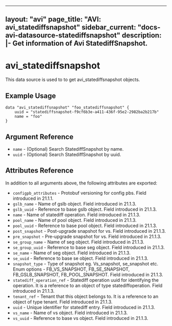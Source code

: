 <!--
    Copyright 2021 VMware, Inc.
    SPDX-License-Identifier: Mozilla Public License 2.0
-->
---
layout: "avi"
page_title: "AVI: avi_statediffsnapshot"
sidebar_current: "docs-avi-datasource-statediffsnapshot"
description: |-
  Get information of Avi StatediffSnapshot.
---

# avi_statediffsnapshot

This data source is used to to get avi_statediffsnapshot objects.

## Example Usage

```hcl
data "avi_statediffsnapshot" "foo_statediffsnapshot" {
    uuid = "statediffsnapshot-f9cf6b3e-a411-436f-95e2-2982ba2b217b"
    name = "foo"
}
```

## Argument Reference

* `name` - (Optional) Search StatediffSnapshot by name.
* `uuid` - (Optional) Search StatediffSnapshot by uuid.

## Attributes Reference

In addition to all arguments above, the following attributes are exported:

* `configpb_attributes` - Protobuf versioning for config pbs. Field introduced in 21.1.1.
* `gslb_name` - Name of gslb object. Field introduced in 21.1.3.
* `gslb_uuid` - Reference to base gslb object. Field introduced in 21.1.3.
* `name` - Name of statediff operation. Field introduced in 21.1.3.
* `pool_name` - Name of pool object. Field introduced in 21.1.3.
* `pool_uuid` - Reference to base pool object. Field introduced in 21.1.3.
* `post_snapshot` - Post-upgrade snapshot for vs. Field introduced in 21.1.3.
* `pre_snapshot` - Pre-upgrade snapshot for vs. Field introduced in 21.1.3.
* `se_group_name` - Name of seg object. Field introduced in 21.1.3.
* `se_group_uuid` - Reference to base seg object. Field introduced in 21.1.3.
* `se_name` - Name of seg object. Field introduced in 21.1.3.
* `se_uuid` - Reference to base se object. Field introduced in 21.1.3.
* `snapshot_type` - Type of snapshot eg. Vs_snapshot, se_snapshot etc. Enum options - FB_VS_SNAPSHOT, FB_SE_SNAPSHOT, FB_GSLB_SNAPSHOT, FB_POOL_SNAPSHOT. Field introduced in 21.1.3.
* `statediff_operation_ref` - Statediff operation uuid for identifying the operation. It is a reference to an object of type statediffoperation. Field introduced in 21.1.3.
* `tenant_ref` - Tenant that this object belongs to. It is a reference to an object of type tenant. Field introduced in 21.1.3.
* `uuid` - Unique identifier for statediff entry. Field introduced in 21.1.3.
* `vs_name` - Name of vs object. Field introduced in 21.1.3.
* `vs_uuid` - Reference to base vs object. Field introduced in 21.1.3.

